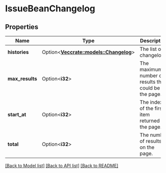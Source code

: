 # IssueBeanChangelog

## Properties

Name | Type | Description | Notes
------------ | ------------- | ------------- | -------------
**histories** | Option<[**Vec<crate::models::Changelog>**](Changelog.md)> | The list of changelogs. | [optional][readonly]
**max_results** | Option<**i32**> | The maximum number of results that could be on the page. | [optional][readonly]
**start_at** | Option<**i32**> | The index of the first item returned on the page. | [optional][readonly]
**total** | Option<**i32**> | The number of results on the page. | [optional][readonly]

[[Back to Model list]](../README.md#documentation-for-models) [[Back to API list]](../README.md#documentation-for-api-endpoints) [[Back to README]](../README.md)


